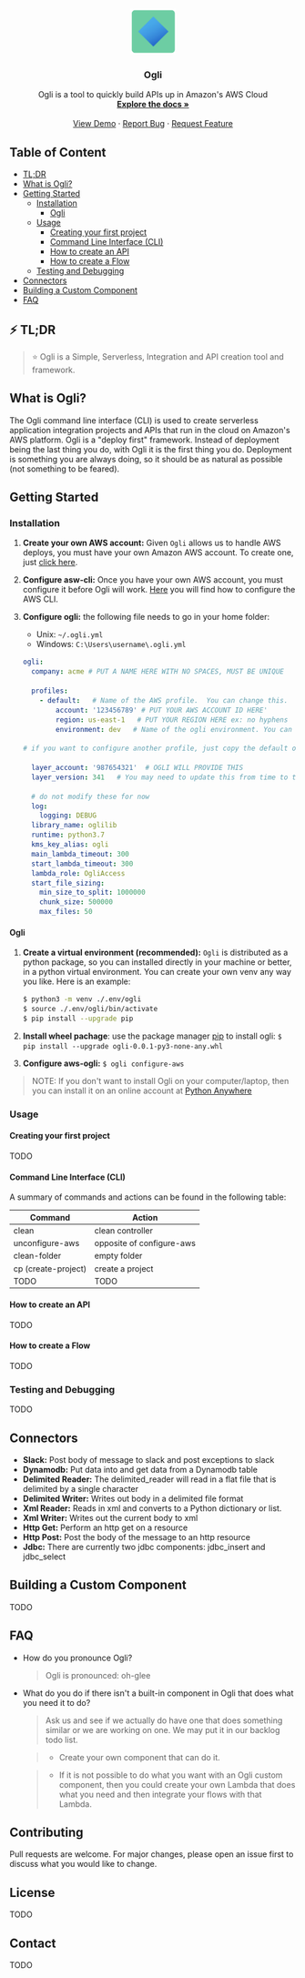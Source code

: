 
<!-- PROJECT LOGO -->
<br />
<p align="center">
  <a href="https://github.com/othneildrew/Best-README-Template">
    <img src="images/logo.png" alt="Logo" width="80" height="80">
  </a>

  <h3 align="center">Ogli</h3>

  <p align="center">
    Ogli is a tool to quickly build APIs up in Amazon's AWS Cloud
    <br />
    <a href="https://docs.ogli.io/"><strong>Explore the docs »</strong></a>
    <br />
    <br />
    <a href="https://www.youtube.com/watch?v=i7KFJFIn4mQ&feature=emb_logo">View Demo</a>
    ·
    <a href="https://github.com/ogli-api/ogli/issues">Report Bug</a>
    ·
    <a href="https://github.com/ogli-api/ogli/issues">Request Feature</a>
  </p>
</p>

<!-- TABLE OF CONTENTS -->
## Table of Content

* [TL;DR](#tl-dr)
* [What is Ogli?](#what-is-Ogli)
* [Getting Started](#getting-started) 
  * [Installation](#installation)
    * [Ogli](#ogli)
  * [Usage](#usage)
    * [Creating your first project](#creating-your-first-project)
    * [Command Line Interface (CLI)](#command-line-interface)
    * [How to create an API](#how-to-create-an-api)
    * [How to create a Flow](#how-to-create-a-flow)
  * [Testing and Debugging](#testing-and-debugging)
* [Connectors](#connectors)
* [Building a Custom Component](#building-a-custom-component)
* [FAQ](#faq)

## :zap: TL;DR 

> :star: Ogli is a Simple, Serverless, Integration and API creation tool and framework.

## What is Ogli?

The Ogli command line interface (CLI) is used to create serverless application integration projects and APIs that run 
in the cloud on Amazon's AWS platform. Ogli is a "deploy first" framework. Instead of deployment being the last thing 
you do, with Ogli it is the first thing you do. Deployment is something you are always doing, so it should be as natural 
as possible (not something to be feared).

## Getting Started

### Installation

1. **Create your own AWS account:**  Given `Ogli` allows us to handle AWS deploys, you must have your own Amazon AWS account. To create one, just 
[click here](https://aws.amazon.com/account/).

2. **Configure asw-cli:** Once you have your own AWS account, you must configure it before Ogli will work. 
[Here](https://docs.aws.amazon.com/cli/latest/userguide/cli-chap-configure.html) you will find how to configure the 
AWS CLI.

3. **Configure ogli:** the following file needs to go in your home folder:
    * Unix: `~/.ogli.yml` 
    * Windows: `C:\Users\username\.ogli.yml`
    
    ```yaml
    ogli:
      company: acme # PUT A NAME HERE WITH NO SPACES, MUST BE UNIQUE
      
      profiles:
        - default:   # Name of the AWS profile.  You can change this.
            account: '123456789' # PUT YOUR AWS ACCOUNT ID HERE'
            region: us-east-1   # PUT YOUR REGION HERE ex: no hyphens
            environment: dev   # Name of the ogli environment. You can change this
    
    # if you want to configure another profile, just copy the default one and edit.
      
      layer_account: '987654321'  # OGLI WILL PROVIDE THIS
      layer_version: 341   # You may need to update this from time to time
      
      # do not modify these for now
      log:
        logging: DEBUG
      library_name: oglilib
      runtime: python3.7
      kms_key_alias: ogli
      main_lambda_timeout: 300
      start_lambda_timeout: 300
      lambda_role: OgliAccess
      start_file_sizing:
        min_size_to_split: 1000000
        chunk_size: 500000
        max_files: 50
    ```

#### Ogli
1. **Create a virtual environment (recommended):** `Ogli` is distributed as a python package, so you can installed 
directly in your machine or better, in a python virtual environment. You can create your own venv any way you like. Here is an example:

    ```sh
    $ python3 -m venv ./.env/ogli 
    $ source ./.env/ogli/bin/activate 
    $ pip install --upgrade pip
    ```

2. **Install wheel pachage**: use the package manager [pip](https://pip.pypa.io/en/stable/) to install ogli:
`$ pip install --upgrade ogli-0.0.1-py3-none-any.whl`

3. **Configure aws-ogli:** `$ ogli configure-aws`

> NOTE: If you don't want to install Ogli on your computer/laptop, then you can install it on an online account at 
> [Python Anywhere](https://www.pythonanywhere.com/)

 
### Usage

#### Creating your first project
TODO

#### Command Line Interface (CLI)

A summary of commands and actions can be found in the following table:

| Command | Action |
| ------ | ------ |
| clean | clean controller |
| unconfigure-aws | opposite of configure-aws |
| clean-folder | empty folder |
| cp (create-project) | create a project |
| TODO | TODO |


#### How to create an API
TODO

#### How to create a Flow
TODO

### Testing and Debugging 
TODO

## Connectors
* **Slack:** Post body of message to slack and post exceptions to slack
* **Dynamodb:** Put data into and get data from a Dynamodb table
* **Delimited Reader:** The delimited_reader will read in a flat file that is delimited by a single character
* **Delimited Writer:** Writes out body in a delimited file format
* **Xml Reader:** Reads in xml and converts to a Python dictionary or list.
* **Xml Writer:** Writes out the current body to xml
* **Http Get:** Perform an http get on a resource
* **Http Post:** Post the body of the message to an http resource
* **Jdbc:** There are currently two jdbc components: jdbc_insert and jdbc_select

## Building a Custom Component
TODO

## FAQ
* How do you pronounce Ogli?
    > Ogli is pronounced: oh-glee
                               
* What do you do if there isn't a built-in component in Ogli that does what you need it to do?
    >  Ask us and see if we actually do have one that does something similar or we are working on one.  We may put it in our backlog todo list.

    > * Create your own component that can do it.

    > * If it is not possible to do what you want with an Ogli custom component, then you could create your own Lambda that does what you need and then integrate your flows with that Lambda.

## Contributing
Pull requests are welcome. For major changes, please open an issue first to discuss what you would like to change.

## License
TODO

## Contact
TODO
